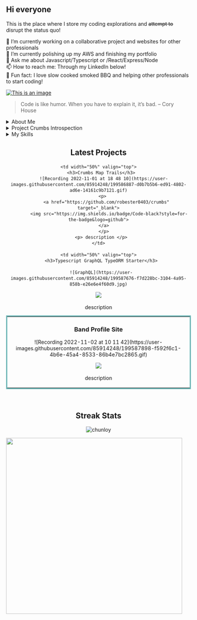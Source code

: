 
## Hi everyone 
This is the place where I store my coding explorations and ~~attempt to~~ disrupt the status quo!

🔭  I’m currently working on a collaborative project and websites for other professionals  
🌱  I’m currently polishing up my AWS and finishing my portfolio  
💬  Ask me about Javascript/Typescript or /React/Express/Node  
📫  How to reach me: Through my LinkedIn below!  
:meat_on_bone: Fun fact: I love slow cooked smoked BBQ and helping other professionals to start coding!  

[![This is an image](https://camo.githubusercontent.com/a493f6833f99fb3c85788d6d9305e6b7a42b838e5ee5d138fd9a8214a7e77472/68747470733a2f2f696d672e736869656c64732e696f2f62616467652f6c696e6b6564696e2d2532333030373742352e7376673f267374796c653d666f722d7468652d6261646765266c6f676f3d6c696e6b6564696e266c6f676f436f6c6f723d7768697465)](https://www.linkedin.com/in/robertkso/)


>Code is like humor. When you have to explain it, it’s bad. – Cory House


<details>
  <summary>About Me</summary>
  
  I am a full stack developer with 1 year experience. I bring with me years working in finance, where I became a CFA Charterholder, and managing a restaurant through the pandemic
  
  ### My Coding
  - I enjoy collaboration and am constantly taking part in collaborative projects with diverse developers around the world.
  - I try to do something new every week, whether it be making a video sharing app or a random trivia app.
  - I enjoy meeting coders in person, see you at the next gathering!
  - I am looking to contribute to opensource repos, currently browsing through the apps I use the most.
  - In interviews, I love to get to know what companies are doing and how they are planning to tackle their problems.
  - I love to people with their problems, though oddly I find discord and slack more convenient to use than stack overflow (starting to make my mark).
  
</details>
  
<details>
  <summary>Project Crumbs Introspection</summary>
 
  <a href='https://www.linkedin.com/feed/update/urn:li:activity:6877346921086771200/'>
  <img src="https://user-images.githubusercontent.com/85914248/198481875-76b2fe8d-fa6c-412e-ba48-758b0530d0f3.png" height="180" width="320" >
  </a>
  
  Crumbs is a Full Stack Mern App that maps influencer videos geographically to allow users to see their local content and choose to go visit the locations. It was built to integrate Youtube, Yelp Api, and Mapbox. This was my first solo project completed at the end of 2021, three months since I wrote my first code.  
  
  ### System Design Features
  - Lightweight database design. Videos are stored externally with easy to use youtube, information comes on demand from Yelp, and the mapping service comes from the lower cost Mapbox api.
  - NoSql MongoDB. The world of influencers requires the flexbility MongoDB to take in new variables and data where we may not have defined relationships
  - Code for NoCode. Creating a marker will require minimal input from the influencer, using youtube video interfaces and the address location of the video. fast and easy
  - Fun to use! It's fun mapping out other influencer videos so you can explore deeply into their world and feel the vibe of the area. Whether it is in Hawaii, Alaska, Texas, Nova Scotia, Vancouver... I watch my own markers for fun!
  
  
</details>
  
<details>
  <summary>My Skills</summary>

<img src="https://user-images.githubusercontent.com/85914248/198156205-daf4f5af-2485-4da7-9065-81d041621f96.svg" height="48" width="48" >
<img src="https://raw.githubusercontent.com/devicons/devicon/master/icons/css3/css3-original-wordmark.svg" height="48" width="48" >
<img src="https://raw.githubusercontent.com/devicons/devicon/master/icons/sass/sass-original.svg" height="48" width="48" >
<img src="https://raw.githubusercontent.com/devicons/devicon/master/icons/typescript/typescript-original.svg" height="48" width="48" >
<img src="https://raw.githubusercontent.com/devicons/devicon/master/icons/react/react-original-wordmark.svg" height="48" width="48" >
<img src="https://raw.githubusercontent.com/devicons/devicon/master/icons/postgresql/postgresql-original-wordmark.svg" height="48" width="48" >
<img src="https://raw.githubusercontent.com/devicons/devicon/master/icons/mongodb/mongodb-original-wordmark.svg" height="48" width="48" >
<img src="https://camo.githubusercontent.com/ce0a32825268b09cd5e0fc7c2a09c587a708491427cb794cade8f1866f7284c6/68747470733a2f2f7777772e766563746f726c6f676f2e7a6f6e652f6c6f676f732f6a6573746a73696f2f6a6573746a73696f2d69636f6e2e737667" height="48" width="48" >
<img src="https://camo.githubusercontent.com/93b32389bf746009ca2370de7fe06c3b5146f4c99d99df65994f9ced0ba41685/68747470733a2f2f7777772e766563746f726c6f676f2e7a6f6e652f6c6f676f732f676574706f73746d616e2f676574706f73746d616e2d69636f6e2e737667" height="48" width="48" >
<img src="https://camo.githubusercontent.com/58e35d08b53ec029f0e3e587a28a6f65777d352f797add843d153a0db60b9d7d/68747470733a2f2f692e696d6775722e636f6d2f79764559686e5a2e706e67" height="48" width="48" >
<img src="https://avatars.githubusercontent.com/u/20165699?s=200&v=4" height="48" width="48" >
<img src="https://cdn.freebiesupply.com/logos/large/2x/nodejs-icon-logo-png-transparent.png" height="48" width="48" >
<img src="https://img.icons8.com/color/480/material-ui.png" height="48" width="48" >
<img src="https://raw.githubusercontent.com/styled-components/brand/master/styled-components.png" height="48" width="48" >
<img src="https://avatars.githubusercontent.com/u/10342521?s=280&v=4" height="48" width="48" >
<img src="https://avatars.githubusercontent.com/u/22632046?s=200&v=4" height="48" width="48" >

</details>

<section align="center">
<h2>Latest Projects</h2>
<table bordercolor="#66b2b2">
  <tr>
    
    <td width="50%" valign="top">
      <h3>Crumbs Map Trails</h3>
        ![Recording 2022-11-01 at 18 48 10](https://user-images.githubusercontent.com/85914248/199586887-d0b7b5b6-ed91-4802-ad6e-14161c9b7121.gif)
       <p>
          <a href="https://github.com/robester0403/crumbs" target="_blank">
            <img src="https://img.shields.io/badge/Code-black?style=for-the-badge&logo=github">
          </a>  
        </p>
      <p> description </p>
    </td>
    
    <td width="50%" valign="top">
      <h3>Typescript GraphQL TypeORM Starter</h3>
      
      ![GraphQL](https://user-images.githubusercontent.com/85914248/199587676-f7d228bc-3104-4a95-858b-e26e6e4f60d9.jpg)

  <p>
  <a href="https://github.com/robester0403/graphql-typeORM-server" target="_blank">
    <img src="https://img.shields.io/badge/Code-black?style=for-the-badge&logo=github">
  </a>  
      </p>
      <p>description </p>
    </td>
  </tr>
  
  
  <tr>
    <td width="50%" valign="top">
      <h3>Band Profile Site </h3>
![Recording 2022-11-02 at 10 11 42](https://user-images.githubusercontent.com/85914248/199587898-f592f6c1-4b6e-45a4-8533-86b4e7bc2865.gif)
  <p>
  <a href="https://github.com/robester0403/Band-Site" target="_blank">
    <img src="https://img.shields.io/badge/Code-black?style=for-the-badge&logo=github">
  </a>  
      </p>
  <p>description </p>
    </td>
    
  </tr>
</table>
</section>

<br>

<section align="center">
<h2>Streak Stats</h2>
<p>
  <img src="https://github-readme-streak-stats.herokuapp.com/?user=chunloy&theme=highcontrast" alt="chunloy" />
</p>
</section>

<img src="https://cr-skills-chart-widget.azurewebsites.net/api/api?username=robester0403" height="480" width="480">
